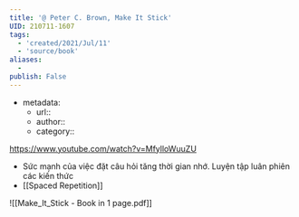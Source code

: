 ```yaml
---
title: '@ Peter C. Brown, Make It Stick'
UID: 210711-1607
tags:
  - 'created/2021/Jul/11'
  - 'source/book'
aliases:
  - 
publish: False
---
```

- metadata:
	- url::
	- author::
	- category::

https://www.youtube.com/watch?v=MfylloWuuZU

- Sức mạnh của việc đặt câu hỏi tăng thời gian nhớ. Luyện tập luân phiên các kiến thức
- [[Spaced Repetition]]

![[Make_It_Stick - Book in 1 page.pdf]]